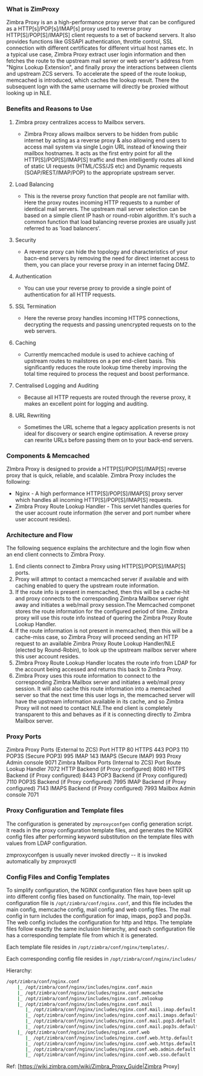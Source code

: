 ### What is ZimProxy
Zimbra Proxy is an a high-performance proxy server that can be configured as a
HTTP[s]/POP[s]/IMAP[s] proxy used to reverse proxy HTTP[S]/POP[S]/IMAP[S]
client requests to a set of backend servers. It also provides functions like
GSSAPI authentication, throttle control, SSL connection with different
certificates for different virtual host names etc. In a typical use case,
Zimbra Proxy extract user login information and then fetches the route to the
upstream mail server or web server's address from "Nginx Lookup Extension", and
finally proxy the interactions between clients and upstream ZCS servers. To
accelerate the speed of the route lookup, memcached is introduced, which caches
the lookup result. There the subsequent logn with the same username will
directly be proxied without looking up in NLE.

### Benefits and Reasons to Use
1. Zimbra proxy centralizes access to Mailbox servers.
   * Zimbra Proxy allows mailbox servers to be hidden from public internet by
     acting as a reverse proxy & also allowing end users to access mail system
via single Login URL instead of knowing their mailbox hostnames. It acts as the
first entry point for all the HTTP[S]/POP[S]/IMAP[S] traffic and then
intelligently routes all kind of static UI requests (HTML/CSS/JS etc) and
Dynamic requests (SOAP/REST/IMAP/POP) to the appropriate upstream server.

2. Load Balancing
   * This is the reverse proxy function that people are not familiar with. Here
     the proxy routes incoming HTTP requests to a number of identical mail
servers. The upstream mail server selection can be based on a simple client IP
hash or round-robin algorithm. It's such a common function that load balancing
reverse proxies are usually just referred to as 'load balancers'.

3. Security
   * A reverse proxy can hide the topology and characteristics of your bacn-end
     servers by removing the need for direct internet access to them, you can
place your reverse proxy in an internet facing DMZ.

4. Authentication
   * You can use your reverse proxy to provide a single point of authentication
     for all HTTP requests.

5. SSL Termination
   * Here the reverse proxy handles incoming HTTPS connections, decrypting the
     requests and passing unencrypted requests on to the web servers.

6. Caching
   * Currently memcached module is used to achieve caching of upstream routes
     to mailstores on a per end-client basis. This significantly reduces the
route lookup time thereby improving the total time required to process the
request and boost performance.

7. Centralised Logging and Auditing
   * Because all HTTP requests are routed through the reverse proxy, it makes
     an excellent point for logging and auditing.

8. URL Rewriting
   * Sometimes the URL scheme that a legacy application presents is not ideal
     for discovery or search engine optimisation. A reverse proxy can rewrite
URLs before passing them on to your back-end servers.

### Components & Memcached
ZImbra Proxy is designed to provide a HTTP[S]/POP[S]/IMAP[S] reverse proxy that
is quick, reliable, and scalable. Zimbra Proxy includes the following:
* Nginx - A high performance HTTP[S]/POP[S]/IMAP[S] proxy server which handles
  all incoming HTTP[S]/POP[S]/IMAP[S] requests.
* Zimbra Proxy Route Lookup Handler - This servlet handles queries for the user
  account route information (the server and port number where user account
resides).

### Architecture and Flow
The following sequence explains the architecture and the login flow when an end
client connects to Zimbra Proxy.
1. End clients connect to Zimbra Proxy using HTTP[S]/POP[S]/IMAP[S] ports.
2. Proxy will attmpt to contact a memcached server if available and with
   caching enabled to query the upstream route information.
3. If the route info is present in memcached, then this will be a cache-hit and
   proxy connects to the corresponding Zimbra Mailbox server right away and
initiates a web/mail proxy session.The Memcached componet stores the route
information for the configured period of time. Zimbra proxy will use this route
info instead of quering the Zimbra Proxy Route Lookup Handler.
4. If the route information is not present in memcached, then this will be a
   cache-miss case, so Zimbra Proxy will proceed sending an HTTP request to an
available Zimbra Proxy Route Lookup Handler/NLE (elected by Round-Robin), to
look up the upstream mailbox server where this user account resides.
5. ZImbra Proxy Route Lookup Handler locates the route info from LDAP for the
   account being accessed and returns this back to Zimbra Proxy.
6. Zimbra Proxy uses this route information to connect to the corresponding
   Zimbra Mailbox server and initiates a web/mail proxy session. It will also
cache this route information into a memcached server so that the next time this
user logs in, the memcached server will have the upstream information available
in its cache, and so Zimbra Proxy will not need to contact NLE.The end client
is completely transparent to this and behaves as if it is connecting directly
to Zimbra Mailbox server.

### Proxy Ports
Zimbra Proxy Ports (External to ZCS)    Port
HTTP    80
HTTPS    443
POP3    110
POP3S (Secure POP3)    995
IMAP    143
IMAPS (Secure IMAP)    993
Proxy Admin console    9071
Zimbra Mailbox Ports (Internal to ZCS)    Port
Route Lookup Handler    7072
HTTP Backend (if Proxy configured)    8080
HTTPS Backend (if Proxy configured)    8443
POP3 Backend (if Proxy configured)    7110
POP3S Backend (if Proxy configured)    7995
IMAP Backend (if Proxy configured)    7143
IMAPS Backend (if Proxy configured)    7993
Mailbox Admin console    7071

### Proxy Configuration and Template files
The configuration is generated by `zmproxyconfgen` config generation script. It
reads in the proxy configuration template files, and generates the NGINX config
files after performing keyword substitution on the template files with values
from LDAP configuration.

zmproxyconfgen is usually never invoked directly -- it is invoked automatically
by zmproxyctl

### Config Files and Config Templates
To simplify configuration, the NGINX configuration files have been split up
into different config files based on functionality. The main, top-level
configuration file is `/opt/zimbra/conf/nginx.conf`, and this file includes the
main config, memcache config, mail config and web config files. The mail config
in turn includes the configuration for imap, imaps, pop3 and pop3s. The web
config includes the configuration for http and https. The template files follow
exactly the same inclusion hierarchy, and each configuration file has a
corresponding template file from which it is generated.

Each template file resides in `/opt/zimbra/conf/nginx/templates/`.

Each corresponding config file resides in `/opt/zimbra/conf/nginx/includes/`

Hierarchy:
```bash
/opt/zimbra/conf/nginx.conf
    |_ /opt/zimbra/conf/nginx/includes/nginx.conf.main
    |_ /opt/zimbra/conf/nginx/includes/nginx.conf.memcache
    |_ /opt/zimbra/conf/nginx/includes/nginx.conf.zmlookup
    |_ /opt/zimbra/conf/nginx/includes/nginx.conf.mail
       |_ /opt/zimbra/conf/nginx/includes/nginx.conf.mail.imap.default
       |_ /opt/zimbra/conf/nginx/includes/nginx.conf.mail.imaps.default
       |_ /opt/zimbra/conf/nginx/includes/nginx.conf.mail.pop3.default
       |_ /opt/zimbra/conf/nginx/includes/nginx.conf.mail.pop3s.default
    |_ /opt/zimbra/conf/nginx/includes/nginx.conf.web
       |_ /opt/zimbra/conf/nginx/includes/nginx.conf.web.http.default
       |_ /opt/zimbra/conf/nginx/includes/nginx.conf.web.https.default
       |_ /opt/zimbra/conf/nginx/includes/nginx.conf.web.admin.default
       |_ /opt/zimbra/conf/nginx/includes/nginx.conf.web.sso.default
```


Ref: [https://wiki.zimbra.com/wiki/Zimbra_Proxy_Guide|Zimbra Proxy]
